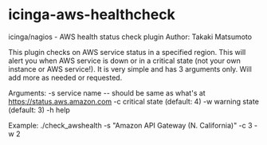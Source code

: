 # icinga-aws-healthcheck
icinga/nagios - AWS health status check plugin
Author: Takaki Matsumoto

This plugin checks on AWS service status in a specified region. This will alert you when AWS service is down or in a critical state (not your own instance or AWS service!). It is very simple and has 3 arguments only. Will add more as needed or requested.

Arguments:
-s service name -- should be same as what's at https://status.aws.amazon.com
-c critical state (default: 4)
-w warning state (default: 3)
-h help

Example: 
./check_awshealth -s "Amazon API Gateway (N. California)" -c 3 -w 2
